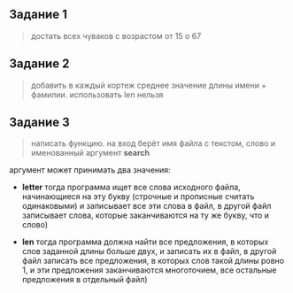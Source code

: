 ## Задание 1

> достать всех чуваков с возрастом от 15 о 67

## Задание 2

> добавить в каждый кортеж среднее значение длины имени + фамилии. использовать len нельзя

## Задание 3

> написать функцию.
на вход берёт имя файла с текстом, слово и именованный аргумент **search**

аргумент может принимать два значения:

- **letter** 
тогда программа ищет все слова исходного файла, начинающиеся на эту букву (строчные и прописные считать одинаковыми) и записывает все эти слова в файл, в другой файл записывает слова, которые заканчиваются на ту же букву, что и слово)

- **len** 
тогда программа должна найти все предложения, в которых слов заданной длины больше двух, и записать их в файл, в другой файл записать все предложения, в которых слов такой длины ровно 1, и эти предложения заканчиваются многоточием, все остальные предложения в отдельный файл)
